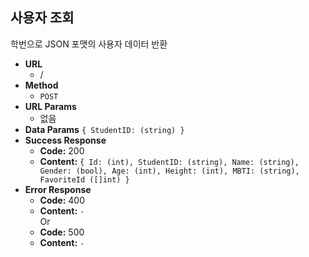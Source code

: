 **사용자 조회**
---
  학번으로 JSON 포맷의 사용자 데이터 반환
* **URL**
  * /
* **Method**
  * `POST`
* **URL Params**
  * 없음
* **Data Params**
  `{ StudentID: (string) }`
* **Success Response**
  * **Code:** 200<br />
  * **Content:** `{ Id: (int), StudentID: (string), Name: (string), Gender: (bool), Age: (int), Height: (int), MBTI: (string), FavoriteId ([]int) }`
* **Error Response**
  * **Code:** 400<br />
  * **Content:** `-`
  <br /> Or
  * **Code:** 500<br />
  * **Content:** `-`